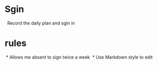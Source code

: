 # Sgin
  Record the daily plan and sgin in

# rules

  * Allows me absent to sign twice a week
  * Use Markdown style to edit

